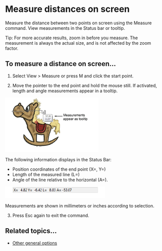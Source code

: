 # Measure distances on screen

Measure the distance between two points on screen using the Measure command. View measurements in the Status bar or tooltip.

Tip: For more accurate results, zoom in before you measure. The measurement is always the actual size, and is not affected by the zoom factor.

## To measure a distance on screen...

1. Select View > Measure or press M and click the start point.

2. Move the pointer to the end point and hold the mouse still. If activated, length and angle measurements appear in a tooltip.

![MeasureDistance.png](assets/MeasureDistance.png)

The following information displays in the Status Bar:

- Position coordinates of the end point (X=, Y=)
- Length of the measured line (L=)
- Angle of the line relative to the horizontal (A=).

![Coordinates.png](assets/Coordinates.png)

Measurements are shown in millimeters or inches according to selection.

3. Press Esc again to exit the command.

## Related topics...

- [Other general options](../../Setup/settings/Other_general_options)
